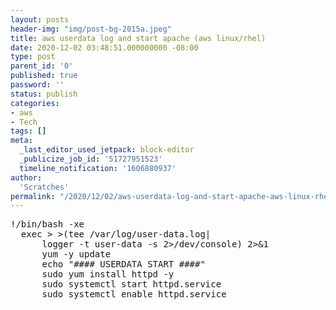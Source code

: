 ```yaml
---
layout: posts
header-img: "img/post-bg-2015a.jpeg"
title: aws userdata log and start apache (aws linux/rhel)
date: 2020-12-02 03:48:51.000000000 -08:00
type: post
parent_id: '0'
published: true
password: ''
status: publish
categories:
- aws
- Tech
tags: []
meta:
  _last_editor_used_jetpack: block-editor
  _publicize_job_id: '51727951523'
  timeline_notification: '1606880937'
author:
  'Scratches'
permalink: "/2020/12/02/aws-userdata-log-and-start-apache-aws-linux-rhel/"
---
```

<pre>
!/bin/bash -xe
  exec &gt; &gt;(tee /var/log/user-data.log|
      logger -t user-data -s 2&gt;/dev/console) 2&gt;&amp;1
      yum -y update
      echo "#### USERDATA START ####"
      sudo yum install httpd -y
      sudo systemctl start httpd.service
      sudo systemctl enable httpd.service
</pre>
